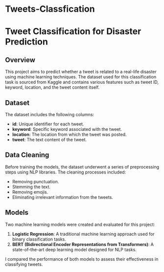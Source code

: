 # Tweets-Classfication
# Tweet Classification for Disaster Prediction

## Overview

This project aims to predict whether a tweet is related to a real-life disaster using machine learning techniques. The dataset used for this classification task is sourced from Kaggle and contains various features such as tweet ID, keyword, location, and the tweet content itself.

## Dataset

The dataset includes the following columns:
- **id**: Unique identifier for each tweet.
- **keyword**: Specific keyword associated with the tweet.
- **location**: The location from which the tweet was posted.
- **tweet**: The text content of the tweet.

## Data Cleaning

Before training the models, the dataset underwent a series of preprocessing steps using NLP libraries. The cleaning processes included:
- Removing punctuation.
- Stemming the text.
- Removing emojis.
- Eliminating irrelevant information from the tweets.

## Models

Two machine learning models were created and evaluated for this project:

1. **Logistic Regression**: A traditional machine learning approach used for binary classification tasks.
2. **BERT (Bidirectional Encoder Representations from Transformers)**: A state-of-the-art deep learning model designed for NLP tasks.

I compared the performance of both models to assess their effectiveness in classifying tweets.
